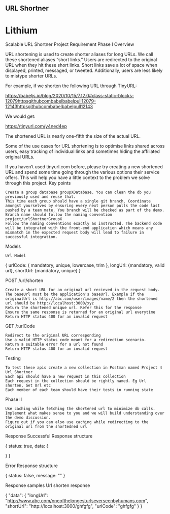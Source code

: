 ##  URL Shortner
# Lithium
Scalable URL Shortner Project Requirement
Phase I
Overview

URL shortening is used to create shorter aliases for long URLs. We call these shortened aliases “short links.” Users are redirected to the original URL when they hit these short links. Short links save a lot of space when displayed, printed, messaged, or tweeted. Additionally, users are less likely to mistype shorter URLs.

For example, if we shorten the following URL through TinyURL:

https://babeljs.io/blog/2020/10/15/7.12.0#class-static-blocks-12079httpsgithubcombabelbabelpull12079-12143httpsgithubcombabelbabelpull12143

We would get:

https://tinyurl.com/y4ned4ep

The shortened URL is nearly one-fifth the size of the actual URL.

Some of the use cases for URL shortening is to optimise links shared across users, easy tracking of individual links and sometimes hiding the affiliated original URLs.

If you haven’t used tinyurl.com before, please try creating a new shortened URL and spend some time going through the various options their service offers. This will help you have a little context to the problem we solve through this project.
Key points

    Create a group database groupXDatabase. You can clean the db you previously used and reuse that.
    This time each group should have a single git branch. Coordinate amongst yourselves by ensuring every next person pulls the code last pushed by a team mate. You branch will be checked as part of the demo. Branch name should follow the naming convention project/urlShortnerGroupX
    Follow the naming conventions exactly as instructed. The backend code will be integrated with the front-end application which means any mismatch in the expected request body will lead to failure in successful integration.

Models

    Url Model

{ urlCode: { mandatory, unique, lowercase, trim }, longUrl: {mandatory, valid url}, shortUrl: {mandatory, unique} }

POST /url/shorten

    Create a short URL for an original url recieved in the request body.
    The baseUrl must be the application's baseUrl. Example if the originalUrl is http://abc.com/user/images/name/2 then the shortened url should be http://localhost:3000/xyz
    Return the shortened unique url. Refer this for the response
    Ensure the same response is returned for an original url everytime
    Return HTTP status 400 for an invalid request

GET /:urlCode

    Redirect to the original URL corresponding
    Use a valid HTTP status code meant for a redirection scenario.
    Return a suitable error for a url not found
    Return HTTP status 400 for an invalid request

Testing

    To test these apis create a new collection in Postman named Project 4 Url Shortner
    Each api should have a new request in this collection
    Each request in the collection should be rightly named. Eg Url shorten, Get Url etc
    Each member of each team should have their tests in running state

Phase II

    Use caching while fetching the shortened url to minimize db calls.
    Implement what makes sense to you and we will build understanding over the demo discussion.
    Figure out if you can also use caching while redirecting to the original url from the shortedned url

Response
Successful Response structure

{
  status: true,
  data: {

  }
}

Error Response structure

{
  status: false,
  message: ""
}

Response samples
Url shorten response

{
  "data": {
    "longUrl": "http://www.abc.com/oneofthelongesturlseverseenbyhumans.com",
    "shortUrl": "http://localhost:3000/ghfgfg",
    "urlCode": "ghfgfg"
  } 
}

